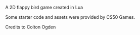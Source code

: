 A 2D flappy bird game created in Lua

Some starter code and assets were provided by CS50 Games.

Credits to Colton Ogden
